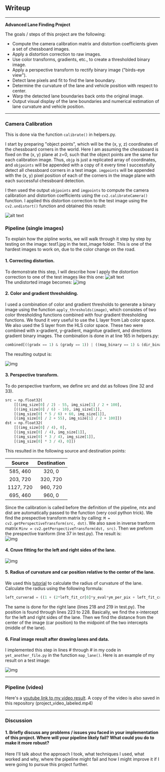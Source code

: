 ## Writeup
---

**Advanced Lane Finding Project**

The goals / steps of this project are the following:

* Compute the camera calibration matrix and distortion coefficients given a set of chessboard images.
* Apply a distortion correction to raw images.
* Use color transforms, gradients, etc., to create a thresholded binary image.
* Apply a perspective transform to rectify binary image ("birds-eye view").
* Detect lane pixels and fit to find the lane boundary.
* Determine the curvature of the lane and vehicle position with respect to center.
* Warp the detected lane boundaries back onto the original image.
* Output visual display of the lane boundaries and numerical estimation of lane curvature and vehicle position.

[//]: # (Image References)

[image1]: ./examples/undistort_output.png "Undistorted"
[image2]: ./test_images/test1.jpg "Road Transformed"
[image3]: ./examples/binary_combo_example.jpg "Binary Example"
[image4]: ./examples/warped_straight_lines.jpg "Warp Example"
[image5]: ./examples/color_fit_lines.jpg "Fit Visual"
[image6]: ./examples/example_output.jpg "Output"
[video1]: ./project_video.mp4 "Video"

---
### Camera Calibration

This is done via the function `calibrate()` in helpers.py.

I start by preparing "object points", which will be the (x, y, z) coordinates of the chessboard corners in the world. Here I am assuming the chessboard is fixed on the (x, y) plane at z=0, such that the object points are the same for each calibration image.  Thus, `objp` is just a replicated array of coordinates, and `objpoints` will be appended with a copy of it every time I successfully detect all chessboard corners in a test image.  `imgpoints` will be appended with the (x, y) pixel position of each of the corners in the image plane with each successful chessboard detection.  

I then used the output `objpoints` and `imgpoints` to compute the camera calibration and distortion coefficients using the `cv2.calibrateCamera()` function.  I applied this distortion correction to the test image using the `cv2.undistort()` function and obtained this result: 

![alt text][image1]

### Pipeline (single images)
To explain how the pipline works, we will walk through it step by step by testing on the image: test1.jpg in the test_image folder. This is one of the hardest images to work on, due to the color change on the road.

#### 1. Correcting distortion.

To demonstrate this step, I will describe how I apply the distortion correction to one of the test images like this one:
![alt text][image2]  
The undistorted image becomes:
![img](undist.jpg "Undistorted image")

#### 2. Color and gradient thresholding.

I used a combination of color and gradient thresholds to generate a binary image using the function `apply_thresholds(image)`, which consistes of two color thresholding functions combined with four gradient thresholding functions. We found it very useful to use the L layer from Lab color space. We also used the S layer from the HLS color space. These two were combined with x-gradient, y-gradient, magnitue gradient, and directions gradient binary images. The combination is done in at line 165 in helpers.py: 
```python
combined[((gradx == 1) & (grady == 1)) | ((mag_binary == 1) & (dir_binary == 1)) | ((S_bin == 1) | (L_bin == 1))] = 1
```  
The resulting output is:  

![img](combined.jpg "Combined thresholds")


#### 3. Perspective transform.

To do perspective tranform, we define src and dst as follows (line 32 and 33).
```python
src = np.float32(
    [[(img_size[0] / 2) - 55, img_size[1] / 2 + 100],
    [((img_size[0] / 6) - 10), img_size[1]],
    [(img_size[0] * 5 / 6) + 60, img_size[1]],
    [(img_size[0] / 2 + 55), img_size[1] / 2 + 100]])
dst = np.float32(
    [[(img_size[0] / 4), 0],
    [(img_size[0] / 4), img_size[1]],
    [(img_size[0] * 3 / 4), img_size[1]],
    [(img_size[0] * 3 / 4), 0]])
```

This resulted in the following source and destination points:

| Source        | Destination   | 
|:-------------:|:-------------:| 
| 585, 460      | 320, 0        | 
| 203, 720      | 320, 720      |
| 1127, 720     | 960, 720      |
| 695, 460      | 960, 0        |

 Since the calibration is called before the definition of the pipeline, mtx and dist are automatically passed to the function (very cool python trick).  We find the prespective transform matrix by calling: `M = cv2.getPerspectiveTransform(src, dst)`. We also save in inverse tranform matrix `Minv = cv2.getPerspectiveTransform(dst, src)`. Then we preform the prespective tranform (line 37 in test.py).
The result is:  
![img](warped.jpg "Warp")

#### 4. Cruve fitting for the left and right sides of the lane.



![img](lane_fit.jpg "fitting pols")

#### 5. Radius of curvature and car position relative to the center of the lane.
We used this [tutorial](https://www.intmath.com/applications-differentiation/8-radius-curvature.php) to calculate the radius of curvature of the lane. 
Calculate the radius using the following formula:
```python
left_curverad = ((1 + (2*left_fit_cr[0]*y_eval*ym_per_pix + left_fit_cr[1])**2)**1.5) / np.absolute(2*left_fit_cr[0])
```
The same is done for the right lane (lines 218 and 219 in test.py). The position is found through lines 223 to 228. Basically, we find the x-intercept for the left and right sides of the lane. Then we find the distance from the center of the image (car position) to the midpoint of the two intercepts (middle of the lane).

#### 6. Final image result after drawing lanes and data.

I implemented this step in lines # through # in my code in `yet_another_file.py` in the function `map_lane()`.  Here is an example of my result on a test image:

![img](draw_img.jpg "Final result")

---

### Pipeline (video)

Here's a [youtube link to my video result](https://youtu.be/iNPjBX5xpRw). A copy of the video is also saved in this repository (project_video_labeled.mp4)

---

### Discussion

#### 1. Briefly discuss any problems / issues you faced in your implementation of this project.  Where will your pipeline likely fail?  What could you do to make it more robust?

Here I'll talk about the approach I took, what techniques I used, what worked and why, where the pipeline might fail and how I might improve it if I were going to pursue this project further.  

